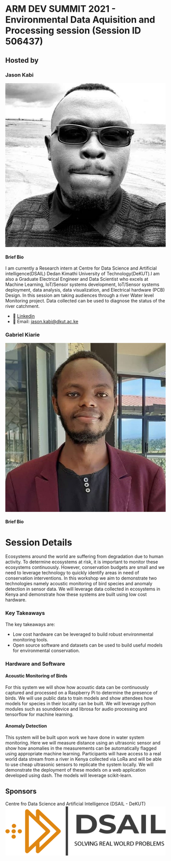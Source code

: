 
# ARM DEV SUMMIT 2021 - Environmental Data Aquisition and Processing session (Session ID 506437) 
## Hosted by

### Jason Kabi

![cover page image](/assets/img/jason.jpg)

#### Brief Bio
I am currently a Research intern at Centre for Data Science and Artificial intelligence(DSAIL) Dedan Kimathi University of Technology(DeKUT).I am also a Graduate Electrical Engineer and Data Scientist who excels at Machine Learning, IoT/Sensor systems development, IoT/Sensor systems deployment, data analysis, data visualization, and Electrical hardware (PCB) Design. In this session am  taking audiences through a river Water level Monitoring project. Data collected can be used to diagnose the status of the river catchment. 
- :link: [Linkedin](https://www.linkedin.com/in/kabi-jason-b14b68164)
- :link: Email: jason.kabi@dkut.ac.ke

### Gabriel Kiarie

![cover page image](/assets/img/passport.jpg)

#### Brief Bio

# Session Details

Ecosystems around the world are suffering from degradation due to human activity. To determine ecosystems at risk, it is important to monitor these ecosystems continuously. However, conservation budgets are small and we need to leverage technology to quickly identify areas in need of conservation interventions. In this workshop we aim to demonstrate two technologies namely acoustic monitoring of bird species and anomaly detection in sensor data. We will leverage data collected in ecosystems in Kenya and demonstrate how these systems are built using low cost hardware.

### Key Takeaways
The key takeaways are:
- Low cost hardware can be leveraged to build robust environmental monitoring tools.
- Open source software and datasets can be used to build useful models for environmental conservation.

### Hardware and Software
#### Acoustic Monitoring of Birds
For this system we will show how acoustic data can be continuously captured and processed on a Raspberry Pi to determine the presence of birds. We will use public data to train models and show attendees how models for species in their locality can be built. We will leverage python modules such as sounddevice and librosa for audio processing and tensorflow for machine learning.

#### Anomaly Detection
This system will be built upon work we have done in water system monitoring. Here we will measure distance using an ultrasonic sensor and show how anomalies in the measurements can be automatically flagged using appropriate machine learning. Participants will have access to a real world data stream from a river in Kenya collected via LoRa and will be able to use cheap ultrasonic sensors to replicate the system locally. We will demonstrate the deployment of these models on a web application developed using dash. The models will leverage scikit-learn.

## Sponsors 
Centre fro Data Science and Artificial Intelligence (DSAIL - DeKUT)
![cover page image](/assets/img/logo.png)

